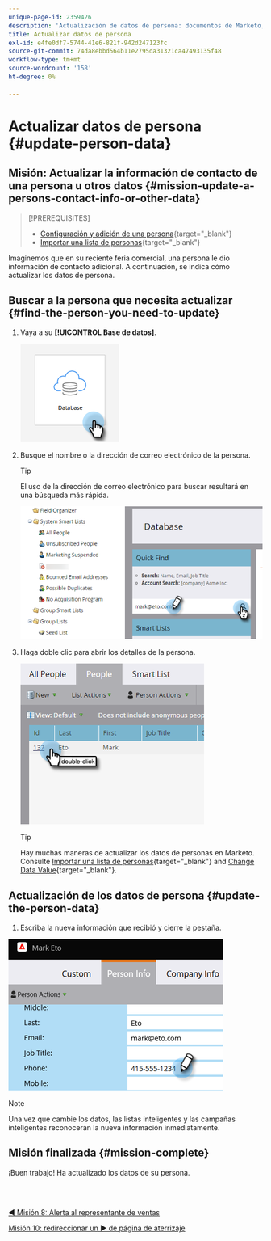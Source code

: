 ```yaml
---
unique-page-id: 2359426
description: 'Actualización de datos de persona: documentos de Marketo, documentación del producto'
title: Actualizar datos de persona
exl-id: e4fe0df7-5744-41e6-821f-942d247123fc
source-git-commit: 74da8ebbd564b11e2795da31321ca47493135f48
workflow-type: tm+mt
source-wordcount: '158'
ht-degree: 0%

---
```


# Actualizar datos de persona {#update-person-data}

## Misión: Actualizar la información de contacto de una persona u otros datos {#mission-update-a-persons-contact-info-or-other-data}

>[!PREREQUISITES]
>
>* [Configuración y adición de una persona](/help/marketo/getting-started/quick-wins/get-set-up-and-add-a-person.md){target="_blank"}
>* [Importar una lista de personas](/help/marketo/getting-started/quick-wins/import-a-list-of-people.md){target="_blank"}


Imaginemos que en su reciente feria comercial, una persona le dio información de contacto adicional. A continuación, se indica cómo actualizar los datos de persona.

## Buscar a la persona que necesita actualizar {#find-the-person-you-need-to-update}

1. Vaya a su **[!UICONTROL Base de datos]**.

   ![](assets/update-person-data-1.png)

1. Busque el nombre o la dirección de correo electrónico de la persona.

   >[!TIP]
   >
   >El uso de la dirección de correo electrónico para buscar resultará en una búsqueda más rápida.

   ![](assets/update-person-data-2.png)

1. Haga doble clic para abrir los detalles de la persona.

   ![](assets/update-person-data-3.png)

   >[!TIP]
   >
   >Hay muchas maneras de actualizar los datos de personas en Marketo. Consulte [Importar una lista de personas](/help/marketo/getting-started/quick-wins/import-a-list-of-people.md){target="_blank"} and [Change Data Value](/help/marketo/product-docs/core-marketo-concepts/smart-campaigns/flow-actions/change-data-value.md){target="_blank"}.

## Actualización de los datos de persona {#update-the-person-data}

1. Escriba la nueva información que recibió y cierre la pestaña.

![](assets/update-person-data-4.png)

>[!NOTE]
>
>Una vez que cambie los datos, las listas inteligentes y las campañas inteligentes reconocerán la nueva información inmediatamente.

## Misión finalizada {#mission-complete}

¡Buen trabajo! Ha actualizado los datos de su persona.

<br> 

[◄ Misión 8: Alerta al representante de ventas](/help/marketo/getting-started/quick-wins/alert-the-sales-rep.md)

[Misión 10: redireccionar un ► de página de aterrizaje](/help/marketo/getting-started/quick-wins/redirect-a-landing-page.md)
